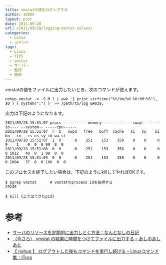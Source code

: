 ```yaml
---
title: vmstatの値をロギングする
author: 1000k
layout: post
date: 2011-09-28
url: /2011/09/28/logging-vmstat-values/
categories:
  - Linux
  - コマンド
tags:
  - Linux
  - TIPS
  - vmstat
  - サーバー
  - 監視
  - 運用
---
```

vmstatの値をファイルに出力したいとき、次のコマンドが使えます。

```
nohup vmstat -n -S M 1 | awk '{ print strftime("%Y/%m/%d %H:%M:%S"), $0 } { system(":") }' >> /path/to/log &#038;
```


出力は下記のようになります。

```
2011/09/28 15:51:07 procs -----------memory---------- ---swap-- -----io---- --system-- -----cpu------
2011/09/28 15:51:07  r  b   swpd   free   buff  cache   si   so    bi    bo   in   cs us sy id wa st
2011/09/28 15:51:07  1  0      0    251    153    358    0    0     0     9    1    0  0  0 99  0  0
2011/09/28 15:51:08  0  0      0    251    153    358    0    0     0     0 1012   40  0  1 99  0  0
2011/09/28 15:51:09  0  0      0    251    153    358    0    0     0     0 1004   37  0  0 100  0  0
```


このプロセスを終了したい場合は、下記のようにkillしてやればOKです。

```
$ pgrep vmstat      # vmstatのprocess idを取得する
29248

$ kill {上で出てきたpid}
```


# 参考

  * <a href="http://babyp.blog55.fc2.com/blog-entry-446.html" onclick="_gaq.push(['_trackEvent', 'outbound-article', 'http://babyp.blog55.fc2.com/blog-entry-446.html', 'サーバのリソースを定期的に出力しとく方法：なんとなしの日記']);" >サーバのリソースを定期的に出力しとく方法：なんとなしの日記</a>
  * <a href="http://d.hatena.ne.jp/higher_tomorrow/20110601/1306887919" onclick="_gaq.push(['_trackEvent', 'outbound-article', 'http://d.hatena.ne.jp/higher_tomorrow/20110601/1306887919', '（今さら） vmstat の結果に時間をつけてファイルに出力する &#8211; あしのあしあと']);" >（今さら） vmstat の結果に時間をつけてファイルに出力する &#8211; あしのあしあと</a>
  * <a href="http://itpro.nikkeibp.co.jp/article/COLUMN/20060227/230850/" onclick="_gaq.push(['_trackEvent', 'outbound-article', 'http://itpro.nikkeibp.co.jp/article/COLUMN/20060227/230850/', '【 nohup 】 ログアウトした後もコマンドを実行し続ける &#8211; Linuxコマンド集：ITpro']);" >【 nohup 】 ログアウトした後もコマンドを実行し続ける &#8211; Linuxコマンド集：ITpro</a>